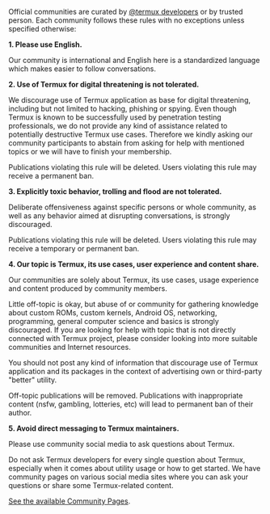 Official communities are curated by [@termux
developers](https://github.com/orgs/termux/people) or by trusted person.
Each community follows these rules with no exceptions unless specified
otherwise:

**1. Please use English.**

Our community is international and English here is a standardized
language which makes easier to follow conversations.

**2. Use of Termux for digital threatening is not tolerated.**

We discourage use of Termux application as base for digital threatening,
including but not limited to hacking, phishing or spying. Even though
Termux is known to be successfully used by penetration testing
professionals, we do not provide any kind of assistance related to
potentially destructive Termux use cases. Therefore we kindly asking our
community participants to abstain from asking for help with mentioned
topics or we will have to finish your membership.

Publications violating this rule will be deleted. Users violating this
rule may receive a permanent ban.

**3. Explicitly toxic behavior, trolling and flood are not tolerated.**

Deliberate offensiveness against specific persons or whole community, as
well as any behavior aimed at disrupting conversations, is strongly
discouraged.

Publications violating this rule will be deleted. Users violating this
rule may receive a temporary or permanent ban.

**4. Our topic is Termux, its use cases, user experience and content
share.**

Our communities are solely about Termux, its use cases, usage experience
and content produced by community members.

Little off-topic is okay, but abuse of or community for gathering
knowledge about custom ROMs, custom kernels, Android OS, networking,
programming, general computer science and basics is strongly
discouraged. If you are looking for help with topic that is not directly
connected with Termux project, please consider looking into more
suitable communities and Internet resources.

You should not post any kind of information that discourage use of
Termux application and its packages in the context of advertising own or
third-party "better" utility.

Off-topic publications will be removed. Publications with inappropriate
content (nsfw, gambling, lotteries, etc) will lead to permanent ban of
their author.

**5. Avoid direct messaging to Termux maintainers.**

Please use community social media to ask questions about Termux.

Do not ask Termux developers for every single question about Termux,
especially when it comes about utility usage or how to get started. We
have community pages on various social media sites where you can ask
your questions or share some Termux-related content.

[See the available Community Pages](Community).